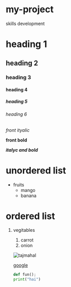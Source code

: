 # my-project
skills development
# heading 1
## heading 2
### heading 3
#### heading 4
##### heading 5
###### heading 6

*front ityalic* 

**front bold**

***italyc and bold***

# unordered list
* fruits 
  * mango
  * banana
# ordered list
1. vegitables
   1. carrot
   2. onion
   
   ![tajmahal](https://encrypted-tbn0.gstatic.com/images?q=tbn:ANd9GcS_HkdVGo1-O5pCO4-KmrBstbShhrx5ZTYPbg&usqp=CAU)
   
   [google](https://www.google.com/)
   ~~~python
   def fun();
   print("hai")
   ~~~
